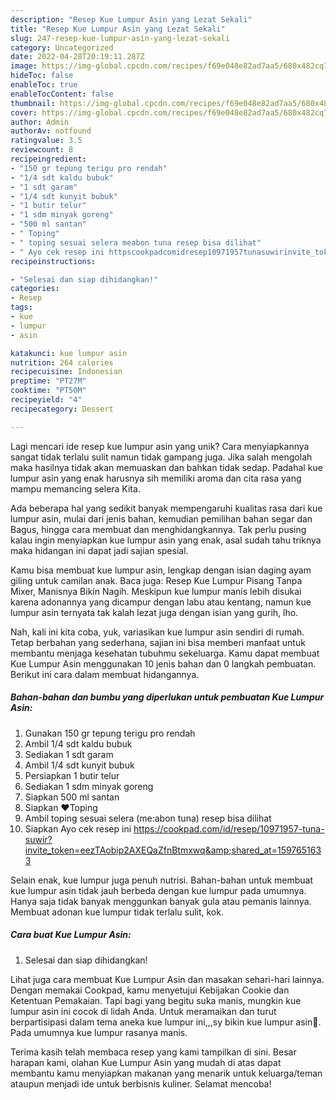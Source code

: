 ```yaml
---
description: "Resep Kue Lumpur Asin yang Lezat Sekali"
title: "Resep Kue Lumpur Asin yang Lezat Sekali"
slug: 247-resep-kue-lumpur-asin-yang-lezat-sekali
category: Uncategorized
date: 2022-04-28T20:19:11.287Z
image: https://img-global.cpcdn.com/recipes/f69e048e82ad7aa5/680x482cq70/kue-lumpur-asin-foto-resep-utama.jpg
hideToc: false
enableToc: true
enableTocContent: false
thumbnail: https://img-global.cpcdn.com/recipes/f69e048e82ad7aa5/680x482cq70/kue-lumpur-asin-foto-resep-utama.jpg
cover: https://img-global.cpcdn.com/recipes/f69e048e82ad7aa5/680x482cq70/kue-lumpur-asin-foto-resep-utama.jpg
author: Admin
authorAv: notfound
ratingvalue: 3.5
reviewcount: 8
recipeingredient:
- "150 gr tepung terigu pro rendah"
- "1/4 sdt kaldu bubuk"
- "1 sdt garam"
- "1/4 sdt kunyit bubuk"
- "1 butir telur"
- "1 sdm minyak goreng"
- "500 ml santan"
- " Toping"
- " toping sesuai selera meabon tuna resep bisa dilihat"
- " Ayo cek resep ini httpscookpadcomidresep10971957tunasuwirinvite_tokeneezTAobip2AXEQaZfnBtmxwqshared_at1597651633"
recipeinstructions:

- "Selesai dan siap dihidangkan!"
categories:
- Resep
tags:
- kue
- lumpur
- asin

katakunci: kue lumpur asin 
nutrition: 264 calories
recipecuisine: Indonesian
preptime: "PT27M"
cooktime: "PT50M"
recipeyield: "4"
recipecategory: Dessert

---
```





Lagi mencari ide resep kue lumpur asin yang unik? Cara menyiapkannya sangat tidak terlalu sulit namun tidak gampang juga. Jika salah mengolah maka hasilnya tidak akan memuaskan dan bahkan tidak sedap. Padahal kue lumpur asin yang enak harusnya sih memiliki aroma dan cita rasa yang mampu memancing selera Kita.





Ada beberapa hal yang sedikit banyak mempengaruhi kualitas rasa dari kue lumpur asin, mulai dari jenis bahan, kemudian pemilihan bahan segar dan Bagus, hingga cara membuat dan menghidangkannya. Tak perlu pusing kalau ingin menyiapkan kue lumpur asin yang enak,      asal sudah tahu triknya maka hidangan ini dapat jadi sajian spesial.














Kamu bisa membuat kue lumpur asin, lengkap dengan isian daging ayam giling untuk camilan anak. Baca juga: Resep Kue Lumpur Pisang Tanpa Mixer, Manisnya Bikin Nagih. Meskipun kue lumpur manis lebih disukai karena adonannya yang dicampur dengan labu atau kentang, namun kue lumpur asin ternyata tak kalah lezat juga dengan isian yang gurih, lho.






Nah, kali ini kita coba, yuk, variasikan kue lumpur asin sendiri di rumah. Tetap berbahan yang sederhana, sajian ini bisa memberi manfaat untuk membantu menjaga kesehatan tubuhmu sekeluarga. Kamu dapat membuat Kue Lumpur Asin menggunakan 10 jenis bahan dan 0 langkah pembuatan. Berikut ini cara dalam membuat hidangannya.

<!--inarticleads1-->

##### Bahan-bahan dan bumbu yang diperlukan untuk pembuatan Kue Lumpur Asin:

1. Gunakan 150 gr tepung terigu pro rendah
1. Ambil 1/4 sdt kaldu bubuk
1. Sediakan 1 sdt garam
1. Ambil 1/4 sdt kunyit bubuk
1. Persiapkan 1 butir telur
1. Sediakan 1 sdm minyak goreng
1. Siapkan 500 ml santan
1. Siapkan  ❤️Toping
1. Ambil  toping sesuai selera (me:abon tuna) resep bisa dilihat
1. Siapkan  Ayo cek resep ini https://cookpad.com/id/resep/10971957-tuna-suwir?invite_token=eezTAobip2AXEQaZfnBtmxwq&amp;shared_at=1597651633


Selain enak, kue lumpur juga penuh nutrisi. Bahan-bahan untuk membuat kue lumpur asin tidak jauh berbeda dengan kue lumpur pada umumnya. Hanya saja tidak banyak menggunkan banyak gula atau pemanis lainnya. Membuat adonan kue lumpur tidak terlalu sulit, kok. 

<!--inarticleads2-->

##### Cara buat Kue Lumpur Asin:


1. Selesai dan siap dihidangkan!

Lihat juga cara membuat Kue Lumpur Asin dan masakan sehari-hari lainnya. Dengan memakai Cookpad, kamu menyetujui Kebijakan Cookie dan Ketentuan Pemakaian. Tapi bagi yang begitu suka manis, mungkin kue lumpur asin ini cocok di lidah Anda. Untuk meramaikan dan turut berpartisipasi dalam tema aneka kue lumpur ini,,,sy bikin kue lumpur asin💓. Pada umumnya kue lumpur rasanya manis. 

Terima kasih telah membaca resep yang kami tampilkan di sini. Besar harapan kami, olahan Kue Lumpur Asin yang mudah di atas dapat membantu kamu menyiapkan makanan yang menarik untuk keluarga/teman ataupun menjadi ide untuk berbisnis kuliner. Selamat mencoba!
